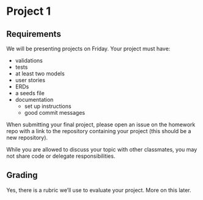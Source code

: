 # Project 1

## Requirements

We will be presenting projects on Friday. Your project must have:

- validations
- tests
- at least two models
- user stories
- ERDs
- a seeds file
- documentation
  - set up instructions
  - good commit messages

When submitting your final project, please open an issue on the homework repo with a
link to the repository containing your project (this should be a new repository).

While you are allowed to discuss your topic with other classmates, you may not share code
or delegate responsibilities.

## Grading

Yes, there is a rubric we’ll use to evaluate your project. More on this later.